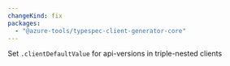 ```yaml
---
changeKind: fix
packages:
  - "@azure-tools/typespec-client-generator-core"
---
```


Set `.clientDefaultValue` for api-versions in triple-nested clients